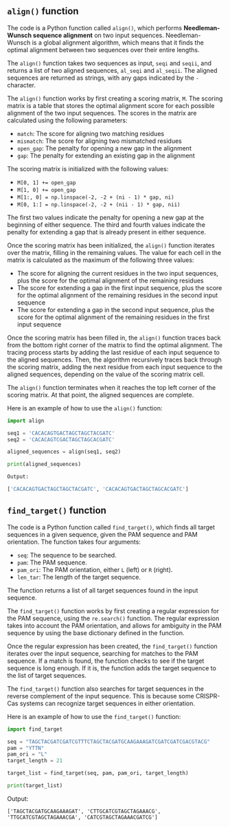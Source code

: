 ## `align()` function

The code is a Python function called `align()`, which performs **Needleman-Wunsch sequence alignment** on two input sequences. Needleman-Wunsch is a global alignment algorithm, which means that it finds the optimal alignment between two sequences over their entire lengths.

The `align()` function takes two sequences as input, `seqi` and `seqii`, and returns a list of two aligned sequences, `al_seqi` and `al_seqii`. The aligned sequences are returned as strings, with any gaps indicated by the `-` character.

The `align()` function works by first creating a scoring matrix, `M`. The scoring matrix is a table that stores the optimal alignment score for each possible alignment of the two input sequences. The scores in the matrix are calculated using the following parameters:

- `match`: The score for aligning two matching residues
- `mismatch`: The score for aligning two mismatched residues
- `open_gap`: The penalty for opening a new gap in the alignment
- `gap`: The penalty for extending an existing gap in the alignment

The scoring matrix is initialized with the following values:
- `M[0, 1] += open_gap`
- `M[1, 0] += open_gap`
- `M[1:, 0] = np.linspace(-2, -2 + (ni - 1) * gap, ni)`
- `M[0, 1:] = np.linspace(-2, -2 + (nii - 1) * gap, nii)`

The first two values indicate the penalty for opening a new gap at the beginning of either sequence. The third and fourth values indicate the penalty for extending a gap that is already present in either sequence.

Once the scoring matrix has been initialized, the `align()` function iterates over the matrix, filling in the remaining values. The value for each cell in the matrix is calculated as the maximum of the following three values:
- The score for aligning the current residues in the two input sequences, plus the score for the optimal alignment of the remaining residues
- The score for extending a gap in the first input sequence, plus the score for the optimal alignment of the remaining residues in the second input sequence
- The score for extending a gap in the second input sequence, plus the score for the optimal alignment of the remaining residues in the first input sequence

Once the scoring matrix has been filled in, the `align()` function traces back from the bottom right corner of the matrix to find the optimal alignment. The tracing process starts by adding the last residue of each input sequence to the aligned sequences. Then, the algorithm recursively traces back through the scoring matrix, adding the next residue from each input sequence to the aligned sequences, depending on the value of the scoring matrix cell.

The `align()` function terminates when it reaches the top left corner of the scoring matrix. At that point, the aligned sequences are complete.

Here is an example of how to use the `align()` function:

```py
import align

seq1 = 'CACACAGTGACTAGCTAGCTACGATC'
seq2 = 'CACACAGTCGACTAGCTAGCACGATC'

aligned_sequences = align(seq1, seq2)

print(aligned_sequences)
```

```py
Output:

['CACACAGTGACTAGCTAGCTACGATC', 'CACACAGTGACTAGCTAGCACGATC']
```

## `find_target()` function

The code is a Python function called `find_target()`, which finds all target sequences in a given sequence, given the PAM sequence and PAM orientation. The function takes four arguments:

* `seq`: The sequence to be searched.
* `pam`: The PAM sequence.
* `pam_ori`: The PAM orientation, either `L` (left) or `R` (right).
* `len_tar`: The length of the target sequence.

The function returns a list of all target sequences found in the input sequence.

The `find_target()` function works by first creating a regular expression for the PAM sequence, using the `re.search()` function. The regular expression takes into account the PAM orientation, and allows for ambiguity in the PAM sequence by using the base dictionary defined in the function.

Once the regular expression has been created, the `find_target()` function iterates over the input sequence, searching for matches to the PAM sequence. If a match is found, the function checks to see if the target sequence is long enough. If it is, the function adds the target sequence to the list of target sequences.

The `find_target()` function also searches for target sequences in the reverse complement of the input sequence. This is because some CRISPR-Cas systems can recognize target sequences in either orientation.

Here is an example of how to use the `find_target()` function:

```python
import find_target

seq = "TAGCTACGATCGATCGTTTCTAGCTACGATGCAAGAAAGATCGATCGATCGACGTACG"
pam = "YTTN"
pam_ori = "L"
target_length = 21

target_list = find_target(seq, pam, pam_ori, target_length)

print(target_list)
```

Output:

```
['TAGCTACGATGCAAGAAAGAT', 'CTTGCATCGTAGCTAGAAACG', 'TTGCATCGTAGCTAGAAACGA', 'CATCGTAGCTAGAAACGATCG']
```

